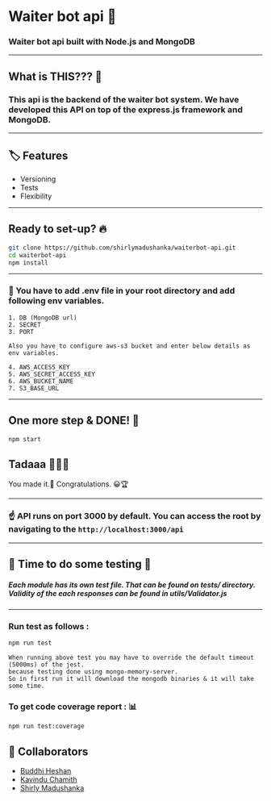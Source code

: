# Waiter bot api 🤖

### Waiter bot api built with Node.js and MongoDB
---

## What is THIS??? 🤔

### This api is the backend of the waiter bot system. We have developed this API on top of the express.js framework and MongoDB.
---
## 🏷️ Features
- Versioning
- Tests
- Flexibility
---
## Ready to set-up? 🔥
```bash
git clone https://github.com/shirlymadushanka/waiterbot-api.git
cd waiterbot-api
npm install
```
---
### 📝 You have to add .env file in your root directory and add following env variables. 
    1. DB (MongoDB url)
    2. SECRET
    3. PORT

    Also you have to configure aws-s3 bucket and enter below details as env variables.

    4. AWS_ACCESS_KEY
    5. AWS_SECRET_ACCESS_KEY
    6. AWS_BUCKET_NAME
    7. S3_BASE_URL

---
## One more step & DONE! 🏁
```bash
npm start
```
## Tadaaa 🎉🎉🎉
You made it.💪 
Congratulations. 😀🏆

---


### ☝️ API runs on port 3000 by default. You can access the root by navigating to the ```http://localhost:3000/api```

---

## 🧪 Time to do some testing 🤯
##### Each module has its own test file. That can be found on __tests__/ directory. Validity of the each responses can be found in utils/Validator.js
---
### Run test as follows :

```bash
npm run test
```
``` 
When running above test you may have to override the default timeout (5000ms) of the jest.
because testing done using mongo-memory-server.
So in first run it will download the mongodb binaries & it will take some time.
```

### To get code coverage report : 📊 

```bash
npm run test:coverage
```

## 👷 Collaborators
* [Buddhi Heshan](https://github.com/buddhiheshan)
* [Kavindu Chamith](https://github.com/kavin-du)
* [Shirly Madushanka](https://github.com/shirlymadushanka)
